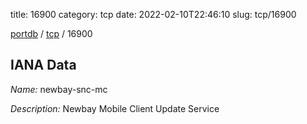 title: 16900
category: tcp
date: 2022-02-10T22:46:10
slug: tcp/16900

[portdb](/) / [tcp](/category/tcp.html) / 16900


## IANA Data

_Name:_ newbay-snc-mc

_Description:_ Newbay Mobile Client Update Service

